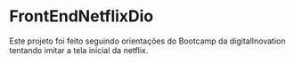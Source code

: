 # FrontEndNetflixDio
Este projeto foi feito seguindo orientações do Bootcamp da digitalInovation tentando imitar a tela inicial da netflix.
